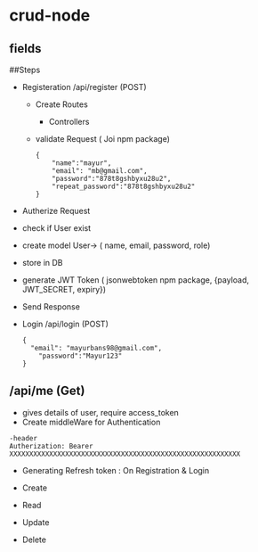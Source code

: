# crud-node

## fields

##Steps

- Registeration /api/register (POST)

  - Create Routes
    - Controllers
  - validate Request ( Joi npm package)

    ```
    {
        "name":"mayur",
        "email": "mb@gmail.com",
        "password":"878t8gshbyxu28u2",
        "repeat_password":"878t8gshbyxu28u2"
    }
    ```

- Autherize Request
- check if User exist
- create model
  User-> ( name, email, password, role)
- store in DB
- generate JWT Token ( jsonwebtoken npm package, {payload, JWT_SECRET, expiry})
- Send Response
- Login /api/login (POST)
  ```
  {
    "email": "mayurbans98@gmail.com",
      "password":"Mayur123"
  }
  ```

## /api/me (Get)

- gives details of user, require access_token
- Create middleWare for Authentication

```
-header
Autherization: Bearer XXXXXXXXXXXXXXXXXXXXXXXXXXXXXXXXXXXXXXXXXXXXXXXXXXXXXXXXXX
```

- Generating Refresh token
  : On Registration & Login

- Create
- Read
- Update
- Delete
